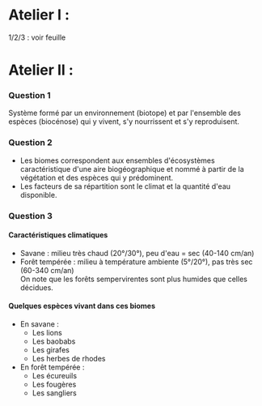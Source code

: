 # Atelier I :

1/2/3 : voir feuille

# Atelier II :

### Question 1

Système formé par un environnement (biotope) et par l'ensemble des espèces (biocénose) qui y vivent, s'y nourrissent et s'y reproduisent.

### Question 2

* Les biomes correspondent aux ensembles d'écosystèmes caractéristique d'une aire biogéographique et nommé à partir de la végétation et des espèces qui y prédominent.
* Les facteurs de sa répartition sont le climat et la quantité d'eau disponible.

### Question 3

#### Caractéristiques climatiques

<ul>
  <li>Savane : milieu très chaud (20°/30°), peu d'eau = sec (40-140 cm/an)</li>
  <li>Forêt tempérée : milieu à température ambiente (5°/20°), pas très sec (60-340 cm/an)<br>On note que les forêts sempervirentes sont plus humides que celles décidues.</li>
</ul>

#### Quelques espèces vivant dans ces biomes

<ul>
  <li>En savane :
    <ul>
      <li>Les lions</li>
      <li>Les baobabs</li>
      <li>Les girafes</li>
      <li>Les herbes de rhodes</li>
    </ul>
  </li>
  <li>En forêt tempérée :
    <ul>
      <li>Les écureuils</li>
      <li>Les fougères</li>
      <li>Les sangliers</li>
    </ul>
  </li>
</ul>
